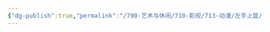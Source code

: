 ```yaml
---
{"dg-publish":true,"permalink":"/700-艺术与休闲/710-影视/713-动漫/左手上篮/","tags":["追剧/动漫"],"noteIcon":""}
---
```

